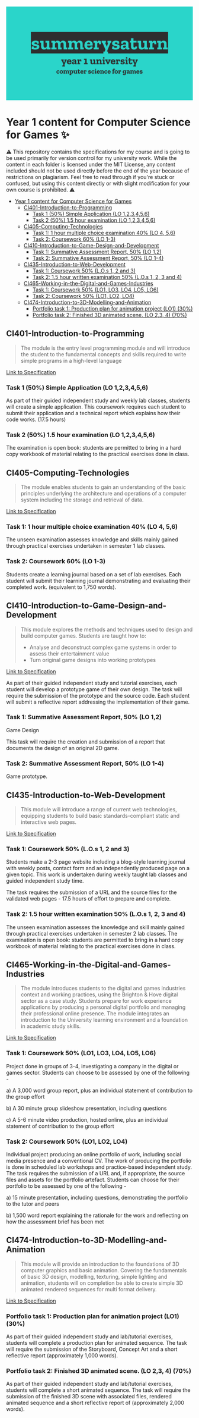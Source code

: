 ![y1-university](.github/preview.png)

# Year 1 content for Computer Science for Games :sparkles:

:warning: This repository contains the specifications for my course and is going to be used primarily for version control for my university work. While the content in each folder is licensed under the MIT License, any content included should not be used directly before the end of the year because of restrictions on plagiarism. Feel free to read through if you're stuck or confused, but using this content directly or with slight modification for your own course is prohibited. :warning:

* [Year 1 content for Computer Science for Games](#year-1-content-for-computer-science-for-games)
  * [CI401-Introduction-to-Programming](#ci401-introduction-to-programming)
    * [Task 1 (50%) Simple Application (LO 1,2,3,4,5,6)](#task-1-50-simple-application-lo-123456)
    * [Task 2 (50%) 1.5 hour examination (LO 1,2,3,4,5,6)](#task-2-50-15-hour-examination-lo-123456)
  * [CI405-Computing-Technologies](#ci405-computing-technologies)
    * [Task 1: 1 hour multiple choice examination 40% (LO 4, 5,6)](#task-1-1-hour-multiple-choice-examination-40-lo-4-56)
    * [Task 2: Coursework 60% (LO 1-3)](#task-2-coursework-60-lo-1-3)
  * [CI410-Introduction-to-Game-Design-and-Development](#ci410-introduction-to-game-design-and-development)
    * [Task 1: Summative Assessment Report, 50% (LO 1,2)](#task-1-summative-assessment-report-50-lo-12)
    * [Task 2: Summative Assessment Report, 50% (LO 1-4)](#task-2-summative-assessment-report-50-lo-1-4)
  * [CI435-Introduction-to-Web-Development](#ci435-introduction-to-web-development)
    * [Task 1: Coursework 50% (L.O.s 1, 2 and 3)](#task-1-coursework-50-los-1-2-and-3)
    * [Task 2: 1.5 hour written examination 50% (L.O.s 1, 2, 3 and 4)](#task-2-15-hour-written-examination-50-los-1-2-3-and-4)
  * [CI465-Working-in-the-Digital-and-Games-Industries](#ci465-working-in-the-digital-and-games-industries)
    * [Task 1: Coursework 50% (LO1, LO3, LO4, LO5, LO6)](#task-1-coursework-50-lo1-lo3-lo4-lo5-lo6)
    * [Task 2: Coursework 50% (LO1, LO2, LO4)](#task-2-coursework-50-lo1-lo2-lo4)
  * [CI474-Introduction-to-3D-Modelling-and-Animation](#ci474-introduction-to-3d-modelling-and-animation)
    * [Portfolio task 1: Production plan for animation project (LO1) (30%)](#portfolio-task-1-production-plan-for-animation-project-lo1-30)
    * [Portfolio task 2: Finished 3D animated scene. (LO 2,3, 4) (70%)](#portfolio-task-2-finished-3d-animated-scene-lo-23-4-70)

## CI401-Introduction-to-Programming

[comment]: <> (//NOTE: Introduction to Programming)

> The module is the entry level programming module and will introduce the student to the fundamental concepts and skills required to write simple programs in a high-level language

[Link to Specification](CI401-Introduction-to-Programming/CI401-Specification.pdf)

### Task 1 (50%) Simple Application (LO 1,2,3,4,5,6)

As part of their guided independent study and weekly lab classes, students will create a simple application. This coursework requires each student to submit their application and a technical report which explains how their code works. (17.5 hours)

### Task 2 (50%) 1.5 hour examination (LO 1,2,3,4,5,6)

The examination is open book: students are permitted to bring in a hard
copy workbook of material relating to the practical exercises done in
class.

## CI405-Computing-Technologies

[comment]: <> (//NOTE: Computing Technologies)

> The module enables students to gain an understanding of the basic principles underlying the architecture and operations of a computer system including the storage and retrieval of data.

[Link to Specification](CI405-Computing-Technologies/CI405-Specification.pdf)

### Task 1: 1 hour multiple choice examination 40% (LO 4, 5,6)

The unseen examination assesses knowledge and skills mainly gained
through practical exercises undertaken in semester 1 lab classes.

### Task 2: Coursework 60% (LO 1-3)

Students create a learning journal based on a set of lab exercises.
Each student will submit their learning journal demonstrating and
evaluating their completed work. (equivalent to 1,750 words).

## CI410-Introduction-to-Game-Design-and-Development

[comment]: <> (//NOTE: Introduction to Game Design and Development)

> This module explores the methods and techniques used to design and build computer games. Students are taught how to:
> - Analyse and deconstruct complex game systems in order to assess their entertainment value
> - Turn original game designs into working prototypes

[Link to Specification](CI410-Introduction-to-Game-Design-and-Development/CI410-Specification.pdf)

As part of their guided independent study and tutorial exercises, each student will develop a prototype game of their own design. The task will require the submission of the prototype and the source code. Each student will submit a reflective report addressing the implementation of their game.

### Task 1: Summative Assessment Report, 50% (LO 1,2)

Game Design

This task will require the creation and submission of a report that documents the design of an original 2D game.

### Task 2: Summative Assessment Report, 50% (LO 1-4)

Game prototype.

## CI435-Introduction-to-Web-Development

[comment]: <> (//NOTE: Introduction to Web Development)

> This module will introduce a range of current web technologies, equipping students to build basic standards-compliant static and interactive web pages.

[Link to Specification](CI435-Introduction-to-Web-Development/CI435-Specification.pdf)

### Task 1: Coursework 50% (L.O.s 1, 2 and 3)

Students make a 2-3 page website including a blog-style learning journal with weekly posts, contact form and an independently produced page on a given topic. This work is undertaken during weekly taught lab classes and guided independent study time.

The task requires the submission of a URL and the source files for the validated web pages - 17.5 hours of effort to prepare and complete.

### Task 2: 1.5 hour written examination 50% (L.O.s 1, 2, 3 and 4)

The unseen examination assesses the knowledge and skill mainly
gained through practical exercises undertaken in semester 2 lab
classes. The examination is open book: students are permitted to bring
in a hard copy workbook of material relating to the practical exercises
done in class.

## CI465-Working-in-the-Digital-and-Games-Industries

[comment]: <> (//NOTE: Working in the Digital and Games Industries)

> The module introduces students to the digital and games industries context and working practices, using the Brighton & Hove digital sector as a case study. Students prepare for work experience applications by producing a personal digital portfolio and managing their professional online presence. The module integrates an introduction to the University learning environment and a foundation in academic study skills.

[Link to Specification](CI465-Working-in-the-Digital-and-Games-Industries/CI465-Specification.pdf)

### Task 1: Coursework 50% (LO1, LO3, LO4, LO5, LO6)

Project done in groups of 3-4, investigating a company in the digital or games sector. Students can choose to be assessed by one of the following -

a) A 3,000 word group report, plus an individual statement of
contribution to the group effort

b) A 30 minute group slideshow presentation, including questions

c) A 5-6 minute video production, hosted online, plus an individual
statement of contribution to the group effort

### Task 2: Coursework 50% (LO1, LO2, LO4)

Individual project producing an online portfolio of work, including social media presence and a conventional CV. The work of producing the portfolio is done in scheduled lab workshops and practice-based independent study. The task requires the submission of a URL and, if appropriate, the source files and assets for the portfolio artefact. Students can choose for their portfolio to be assessed by one of the following -

a) 15 minute presentation, including questions, demonstrating the
portfolio to the tutor and peers

b) 1,500 word report explaining the rationale for the work and
reflecting on how the assessment brief has been met

## CI474-Introduction-to-3D-Modelling-and-Animation

[comment]: <> (//NOTE: Introduction to 3D Modelling and Animation)

> This module will provide an introduction to the foundations of 3D computer graphics and basic animation. Covering the fundamentals of basic 3D design, modelling, texturing, simple lighting and animation, students will on completion be able to create simple 3D animated rendered sequences for multi format delivery.

[Link to Specification](CI474-Introduction-to-3D-Modelling-and-Animation/CI474-Specification.pdf)

### Portfolio task 1: Production plan for animation project (LO1) (30%)

As part of their guided independent study and lab/tutorial exercises, students will complete a production plan for animated sequence. The task will require the submission of the Storyboard, Concept Art and a short reflective report (approximately 1,000 words).

### Portfolio task 2: Finished 3D animated scene. (LO 2,3, 4) (70%)

As part of their guided independent study and lab/tutorial exercises, students will complete a short animated sequence. The task will require the submission of the finished 3D scene with associated files, rendered animated sequence and a short reflective report of (approximately 2,000 words).
